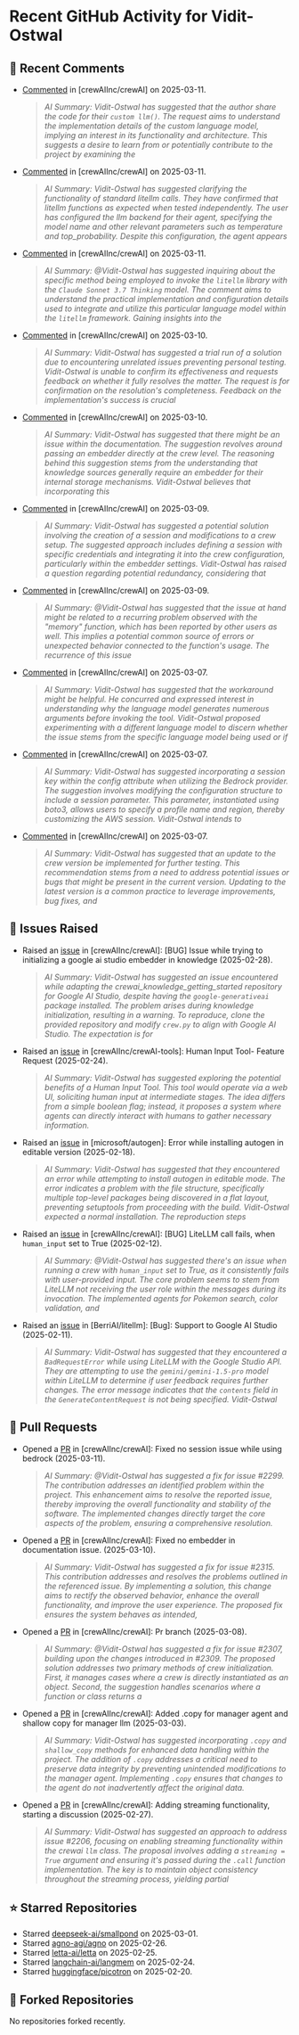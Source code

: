 # Recent GitHub Activity for Vidit-Ostwal

## 💬 Recent Comments
- [Commented](https://github.com/crewAIInc/crewAI/issues/2333#issuecomment-2713871910) in [crewAIInc/crewAI] on 2025-03-11.
  > *AI Summary: Vidit-Ostwal has suggested that the author share the code for their `custom llm()`. The request aims to understand the implementation details of the custom language model, implying an interest in its functionality and architecture. This suggests a desire to learn from or potentially contribute to the project by examining the*
- [Commented](https://github.com/crewAIInc/crewAI/issues/2323#issuecomment-2712558515) in [crewAIInc/crewAI] on 2025-03-11.
  > *AI Summary: Vidit-Ostwal has suggested clarifying the functionality of standard litellm calls. They have confirmed that litellm functions as expected when tested independently. The user has configured the llm backend for their agent, specifying the model name and other relevant parameters such as temperature and top_probability. Despite this configuration, the agent appears*
- [Commented](https://github.com/crewAIInc/crewAI/issues/2323#issuecomment-2712545138) in [crewAIInc/crewAI] on 2025-03-11.
  > *AI Summary: @Vidit-Ostwal has suggested inquiring about the specific method being employed to invoke the `litellm` library with the `Claude Sonnet 3.7 Thinking` model. The comment aims to understand the practical implementation and configuration details used to integrate and utilize this particular language model within the `litellm` framework. Gaining insights into the*
- [Commented](https://github.com/crewAIInc/crewAI/issues/2315#issuecomment-2711305609) in [crewAIInc/crewAI] on 2025-03-10.
  > *AI Summary: Vidit-Ostwal has suggested a trial run of a solution due to encountering unrelated issues preventing personal testing. Vidit-Ostwal is unable to confirm its effectiveness and requests feedback on whether it fully resolves the matter. The request is for confirmation on the resolution's completeness. Feedback on the implementation's success is crucial*
- [Commented](https://github.com/crewAIInc/crewAI/issues/2315#issuecomment-2711290893) in [crewAIInc/crewAI] on 2025-03-10.
  > *AI Summary: Vidit-Ostwal has suggested that there might be an issue within the documentation. The suggestion revolves around passing an embedder directly at the crew level. The reasoning behind this suggestion stems from the understanding that knowledge sources generally require an embedder for their internal storage mechanisms. Vidit-Ostwal believes that incorporating this*
- [Commented](https://github.com/crewAIInc/crewAI/issues/2299#issuecomment-2708734819) in [crewAIInc/crewAI] on 2025-03-09.
  > *AI Summary: Vidit-Ostwal has suggested a potential solution involving the creation of a session and modifications to a crew setup. The suggested approach includes defining a session with specific credentials and integrating it into the crew configuration, particularly within the embedder settings. Vidit-Ostwal has raised a question regarding potential redundancy, considering that*
- [Commented](https://github.com/crewAIInc/crewAI/issues/2299#issuecomment-2708734402) in [crewAIInc/crewAI] on 2025-03-09.
  > *AI Summary: @Vidit-Ostwal has suggested that the issue at hand might be related to a recurring problem observed with the "memory" function, which has been reported by other users as well. This implies a potential common source of errors or unexpected behavior connected to the function's usage. The recurrence of this issue*
- [Commented](https://github.com/crewAIInc/crewAI/issues/2288#issuecomment-2706538369) in [crewAIInc/crewAI] on 2025-03-07.
  > *AI Summary: Vidit-Ostwal has suggested that the workaround might be helpful. He concurred and expressed interest in understanding why the language model generates numerous arguments before invoking the tool. Vidit-Ostwal proposed experimenting with a different language model to discern whether the issue stems from the specific language model being used or if*
- [Commented](https://github.com/crewAIInc/crewAI/issues/2299#issuecomment-2706530675) in [crewAIInc/crewAI] on 2025-03-07.
  > *AI Summary: Vidit-Ostwal has suggested incorporating a session key within the config attribute when utilizing the Bedrock provider. The suggestion involves modifying the configuration structure to include a session parameter. This parameter, instantiated using boto3, allows users to specify a profile name and region, thereby customizing the AWS session. Vidit-Ostwal intends to*
- [Commented](https://github.com/crewAIInc/crewAI/issues/1998#issuecomment-2706313002) in [crewAIInc/crewAI] on 2025-03-07.
  > *AI Summary: Vidit-Ostwal has suggested that an update to the crew version be implemented for further testing. This recommendation stems from a need to address potential issues or bugs that might be present in the current version. Updating to the latest version is a common practice to leverage improvements, bug fixes, and*

## 🐛 Issues Raised
- Raised an [issue](https://github.com/crewAIInc/crewAI/issues/2255) in [crewAIInc/crewAI]: [BUG] Issue while trying to initializing a google ai studio embedder in knowledge (2025-02-28).
  > *AI Summary: Vidit-Ostwal has suggested an issue encountered while adapting the crewai_knowledge_getting_started repository for Google AI Studio, despite having the `google-generativeai` package installed. The problem arises during knowledge initialization, resulting in a warning. To reproduce, clone the provided repository and modify `crew.py` to align with Google AI Studio. The expectation is for*
- Raised an [issue](https://github.com/crewAIInc/crewAI-tools/issues/223) in [crewAIInc/crewAI-tools]: Human Input Tool- Feature Request (2025-02-24).
  > *AI Summary: Vidit-Ostwal has suggested exploring the potential benefits of a Human Input Tool. This tool would operate via a web UI, soliciting human input at intermediate stages. The idea differs from a simple boolean flag; instead, it proposes a system where agents can directly interact with humans to gather necessary information.*
- Raised an [issue](https://github.com/microsoft/autogen/issues/5591) in [microsoft/autogen]: Error while installing autogen in editable version (2025-02-18).
  > *AI Summary: Vidit-Ostwal has suggested that they encountered an error while attempting to install autogen in editable mode. The error indicates a problem with the file structure, specifically multiple top-level packages being discovered in a flat layout, preventing setuptools from proceeding with the build. Vidit-Ostwal expected a normal installation. The reproduction steps*
- Raised an [issue](https://github.com/crewAIInc/crewAI/issues/2111) in [crewAIInc/crewAI]: [BUG] LiteLLM call fails, when `human_input` set to True (2025-02-12).
  > *AI Summary: @Vidit-Ostwal has suggested there's an issue when running a crew with `human_input` set to True, as it consistently fails with user-provided input. The core problem seems to stem from LiteLLM not receiving the user role within the messages during its invocation. The implemented agents for Pokemon search, color validation, and*
- Raised an [issue](https://github.com/BerriAI/litellm/issues/8467) in [BerriAI/litellm]: [Bug]: Support to Google AI Studio (2025-02-11).
  > *AI Summary: Vidit-Ostwal has suggested that they encountered a `BadRequestError` while using LiteLLM with the Google Studio API. They are attempting to use the `gemini/gemini-1.5-pro` model within LiteLLM to determine if user feedback requires further changes. The error message indicates that the `contents` field in the `GenerateContentRequest` is not being specified. Vidit-Ostwal*

## 🚀 Pull Requests
- Opened a [PR](https://github.com/crewAIInc/crewAI/pull/2337) in [crewAIInc/crewAI]: Fixed no session issue while using bedrock (2025-03-11).
  > *AI Summary: @Vidit-Ostwal has suggested a fix for issue #2299. The contribution addresses an identified problem within the project. This enhancement aims to resolve the reported issue, thereby improving the overall functionality and stability of the software. The implemented changes directly target the core aspects of the problem, ensuring a comprehensive resolution.*
- Opened a [PR](https://github.com/crewAIInc/crewAI/pull/2317) in [crewAIInc/crewAI]: Fixed no embedder in documentation issue. (2025-03-10).
  > *AI Summary: Vidit-Ostwal has suggested a fix for issue #2315. This contribution addresses and resolves the problems outlined in the referenced issue. By implementing a solution, this change aims to rectify the observed behavior, enhance the overall functionality, and improve the user experience. The proposed fix ensures the system behaves as intended,*
- Opened a [PR](https://github.com/crewAIInc/crewAI/pull/2312) in [crewAIInc/crewAI]: Pr branch (2025-03-08).
  > *AI Summary: @Vidit-Ostwal has suggested a fix for issue #2307, building upon the changes introduced in #2309. The proposed solution addresses two primary methods of crew initialization. First, it manages cases where a crew is directly instantiated as an object. Second, the suggestion handles scenarios where a function or class returns a*
- Opened a [PR](https://github.com/crewAIInc/crewAI/pull/2265) in [crewAIInc/crewAI]: Added .copy for manager agent and shallow copy for manager llm (2025-03-03).
  > *AI Summary: Vidit-Ostwal has suggested incorporating `.copy` and `shallow_copy` methods for enhanced data handling within the project. The addition of `.copy` addresses a critical need to preserve data integrity by preventing unintended modifications to the manager agent. Implementing `.copy` ensures that changes to the agent do not inadvertently affect the original data.*
- Opened a [PR](https://github.com/crewAIInc/crewAI/pull/2247) in [crewAIInc/crewAI]: Adding streaming functionality, starting a discussion (2025-02-27).
  > *AI Summary: Vidit-Ostwal has suggested an approach to address issue #2206, focusing on enabling streaming functionality within the crewai `llm` class. The proposal involves adding a `streaming = True` argument and ensuring it's passed during the `.call` function implementation. The key is to maintain object consistency throughout the streaming process, yielding partial*

## ⭐ Starred Repositories
- Starred [deepseek-ai/smallpond](https://github.com/deepseek-ai/smallpond) on 2025-03-01.
- Starred [agno-agi/agno](https://github.com/agno-agi/agno) on 2025-02-26.
- Starred [letta-ai/letta](https://github.com/letta-ai/letta) on 2025-02-25.
- Starred [langchain-ai/langmem](https://github.com/langchain-ai/langmem) on 2025-02-24.
- Starred [huggingface/picotron](https://github.com/huggingface/picotron) on 2025-02-20.

## 🍴 Forked Repositories
No repositories forked recently.
